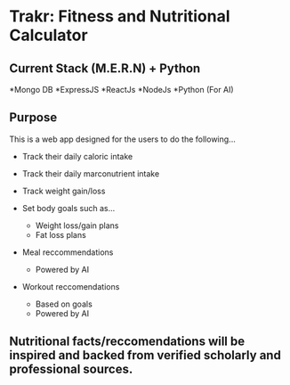 # Trakr: Fitness and Nutritional Calculator
## Current Stack (M.E.R.N) + Python
*Mongo DB
*ExpressJS
*ReactJs
*NodeJs
*Python (For AI)

## Purpose
This is a web app designed for the users to do the following...
* Track their daily caloric intake
* Track their daily marconutrient intake
* Track weight gain/loss
* Set body goals such as...
  * Weight loss/gain plans
  * Fat loss plans
* Meal reccommendations
   * Powered by AI

* Workout reccomendations
  * Based on goals
  * Powered by AI

## Nutritional facts/reccomendations will be inspired and backed from verified scholarly and professional sources.
